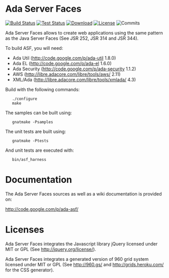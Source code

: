 # Ada Server Faces

[![Build Status](https://img.shields.io/jenkins/s/http/jenkins.vacs.fr/Ada-Server-Faces.svg)](http://jenkins.vacs.fr/job/Ada-Server-Faces/)
[![Test Status](https://img.shields.io/jenkins/t/http/jenkins.vacs.fr/Ada-Server-Faces.svg)](http://jenkins.vacs.fr/job/Ada-Server-Faces/)
[![Download](https://img.shields.io/badge/download-1.1.0-brightgreen.svg)](http://download.vacs.fr/ada-asf/ada-asf-1.1.0.tar.gz)
[![License](http://img.shields.io/badge/license-APACHE2-blue.svg)](LICENSE)
![Commits](https://img.shields.io/github/commits-since/stcarrez/ada-asf/1.1.0.svg)

Ada Server Faces allows to create web applications using the same pattern
as the Java Server Faces (See JSR 252, JSR 314 and JSR 344). 

To build ASF, you will need:

* Ada Util     (http://code.google.com/p/ada-util             1.8.0)
* Ada EL       (http://code.google.com/p/ada-el               1.6.0)
* Ada Security (http://code.google.com/p/ada-security         1.1.2)
* AWS          (http://libre.adacore.com/libre/tools/aws/     2.11)
* XML/Ada      (http://libre.adacore.com/libre/tools/xmlada/  4.3)

Build with the following commands:
```
   ./configure
   make
```

The samples can be built using:
```
   gnatmake -Psamples
```
   
The unit tests are built using:
```
   gnatmake -Ptests
```

And unit tests are executed with:
```
   bin/asf_harness
```

# Documentation

The Ada Server Faces sources as well as a wiki documentation is provided on:

   http://code.google.com/p/ada-asf/

# Licenses

Ada Server Faces integrates the Javascript library jQuery licensed under
MIT or GPL (See http://jquery.org/license/).

Ada Server Faces integrates a generated version of 960 grid system
licensed under MIT or GPL (See http://960.gs/ and http://grids.heroku.com/
for the CSS generator). 
